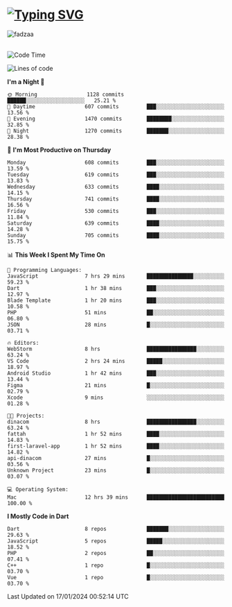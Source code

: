 
<h1 align="left"><a href="https://git.io/typing-svg"><img src="https://readme-typing-svg.demolab.com?font=Fira+Code&pause=1000&color=F7F7F7&random=false&width=600&lines=Hi+%F0%9F%91%8B%2C+I'm+Fattah+Anggit+Al+Dzakwan;Junior+Software+Developer+from+SMK+Raden+Umar+Said" alt="Typing SVG" /></a></h1>


<div align="left" display="flex"> 
  <img src="https://komarev.com/ghpvc/?username=fadzaa&label=Profile%20views&color=0e75b6&style=flat" alt="fadzaa" /> 
</div>

<br/>

<!--START_SECTION:waka-->
![Code Time](http://img.shields.io/badge/Code%20Time-258%20hrs%2058%20mins-blue)

![Lines of code](https://img.shields.io/badge/From%20Hello%20World%20I%27ve%20Written-689.0%20thousand%20lines%20of%20code-blue)

**I'm a Night 🦉** 

```text
🌞 Morning                1128 commits        ██████░░░░░░░░░░░░░░░░░░░   25.21 % 
🌆 Daytime                607 commits         ███░░░░░░░░░░░░░░░░░░░░░░   13.56 % 
🌃 Evening                1470 commits        ████████░░░░░░░░░░░░░░░░░   32.85 % 
🌙 Night                  1270 commits        ███████░░░░░░░░░░░░░░░░░░   28.38 % 
```
📅 **I'm Most Productive on Thursday** 

```text
Monday                   608 commits         ███░░░░░░░░░░░░░░░░░░░░░░   13.59 % 
Tuesday                  619 commits         ███░░░░░░░░░░░░░░░░░░░░░░   13.83 % 
Wednesday                633 commits         ████░░░░░░░░░░░░░░░░░░░░░   14.15 % 
Thursday                 741 commits         ████░░░░░░░░░░░░░░░░░░░░░   16.56 % 
Friday                   530 commits         ███░░░░░░░░░░░░░░░░░░░░░░   11.84 % 
Saturday                 639 commits         ████░░░░░░░░░░░░░░░░░░░░░   14.28 % 
Sunday                   705 commits         ████░░░░░░░░░░░░░░░░░░░░░   15.75 % 
```


📊 **This Week I Spent My Time On** 

```text
💬 Programming Languages: 
JavaScript               7 hrs 29 mins       ███████████████░░░░░░░░░░   59.23 % 
Dart                     1 hr 38 mins        ███░░░░░░░░░░░░░░░░░░░░░░   12.97 % 
Blade Template           1 hr 20 mins        ███░░░░░░░░░░░░░░░░░░░░░░   10.58 % 
PHP                      51 mins             ██░░░░░░░░░░░░░░░░░░░░░░░   06.80 % 
JSON                     28 mins             █░░░░░░░░░░░░░░░░░░░░░░░░   03.71 % 

🔥 Editors: 
WebStorm                 8 hrs               ████████████████░░░░░░░░░   63.24 % 
VS Code                  2 hrs 24 mins       █████░░░░░░░░░░░░░░░░░░░░   18.97 % 
Android Studio           1 hr 42 mins        ███░░░░░░░░░░░░░░░░░░░░░░   13.44 % 
Figma                    21 mins             █░░░░░░░░░░░░░░░░░░░░░░░░   02.79 % 
Xcode                    9 mins              ░░░░░░░░░░░░░░░░░░░░░░░░░   01.28 % 

🐱‍💻 Projects: 
dinacom                  8 hrs               ████████████████░░░░░░░░░   63.24 % 
fattah                   1 hr 52 mins        ████░░░░░░░░░░░░░░░░░░░░░   14.83 % 
first-laravel-app        1 hr 52 mins        ████░░░░░░░░░░░░░░░░░░░░░   14.82 % 
api-dinacom              27 mins             █░░░░░░░░░░░░░░░░░░░░░░░░   03.56 % 
Unknown Project          23 mins             █░░░░░░░░░░░░░░░░░░░░░░░░   03.07 % 

💻 Operating System: 
Mac                      12 hrs 39 mins      █████████████████████████   100.00 % 
```

**I Mostly Code in Dart** 

```text
Dart                     8 repos             ███████░░░░░░░░░░░░░░░░░░   29.63 % 
JavaScript               5 repos             █████░░░░░░░░░░░░░░░░░░░░   18.52 % 
PHP                      2 repos             ██░░░░░░░░░░░░░░░░░░░░░░░   07.41 % 
C++                      1 repo              █░░░░░░░░░░░░░░░░░░░░░░░░   03.70 % 
Vue                      1 repo              █░░░░░░░░░░░░░░░░░░░░░░░░   03.70 % 
```




 Last Updated on 17/01/2024 00:52:14 UTC
<!--END_SECTION:waka-->
